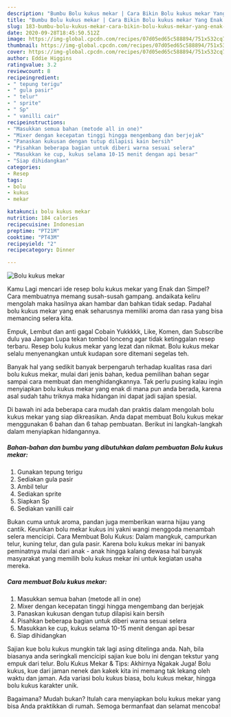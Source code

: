 ```yaml
---
description: "Bumbu Bolu kukus mekar | Cara Bikin Bolu kukus mekar Yang Enak dan Simpel"
title: "Bumbu Bolu kukus mekar | Cara Bikin Bolu kukus mekar Yang Enak dan Simpel"
slug: 183-bumbu-bolu-kukus-mekar-cara-bikin-bolu-kukus-mekar-yang-enak-dan-simpel
date: 2020-09-28T18:45:50.512Z
image: https://img-global.cpcdn.com/recipes/07d05ed65c588894/751x532cq70/bolu-kukus-mekar-foto-resep-utama.jpg
thumbnail: https://img-global.cpcdn.com/recipes/07d05ed65c588894/751x532cq70/bolu-kukus-mekar-foto-resep-utama.jpg
cover: https://img-global.cpcdn.com/recipes/07d05ed65c588894/751x532cq70/bolu-kukus-mekar-foto-resep-utama.jpg
author: Eddie Higgins
ratingvalue: 3.2
reviewcount: 8
recipeingredient:
- " tepung terigu"
- " gula pasir"
- " telur"
- " sprite"
- " Sp"
- " vanilli cair"
recipeinstructions:
- "Masukkan semua bahan (metode all in one)"
- "Mixer dengan kecepatan tinggi hingga mengembang dan berjejak"
- "Panaskan kukusan dengan tutup dilapisi kain bersih"
- "Pisahkan beberapa bagian untuk diberi warna sesuai selera"
- "Masukkan ke cup, kukus selama 10-15 menit dengan api besar"
- "Siap dihidangkan"
categories:
- Resep
tags:
- bolu
- kukus
- mekar

katakunci: bolu kukus mekar 
nutrition: 184 calories
recipecuisine: Indonesian
preptime: "PT21M"
cooktime: "PT43M"
recipeyield: "2"
recipecategory: Dinner

---
```



![Bolu kukus mekar](https://img-global.cpcdn.com/recipes/07d05ed65c588894/751x532cq70/bolu-kukus-mekar-foto-resep-utama.jpg)

Kamu Lagi mencari ide resep bolu kukus mekar yang Enak dan Simpel? Cara membuatnya memang susah-susah gampang. andaikata keliru mengolah maka hasilnya akan hambar dan bahkan tidak sedap. Padahal bolu kukus mekar yang enak seharusnya memiliki aroma dan rasa yang bisa memancing selera kita.

Empuk, Lembut dan anti gagal Cobain Yukkkkk, Like, Komen, dan Subscribe dulu yaa Jangan Lupa tekan tombol lonceng agar tidak ketinggalan resep terbaru. Resep bolu kukus mekar yang lezat dan nikmat. Bolu kukus mekar selalu menyenangkan untuk kudapan sore ditemani segelas teh.

Banyak hal yang sedikit banyak berpengaruh terhadap kualitas rasa dari bolu kukus mekar, mulai dari jenis bahan, kedua pemilihan bahan segar sampai cara membuat dan menghidangkannya. Tak perlu pusing kalau ingin menyiapkan bolu kukus mekar yang enak di mana pun anda berada, karena asal sudah tahu triknya maka hidangan ini dapat jadi sajian spesial.


Di bawah ini ada beberapa cara mudah dan praktis dalam mengolah bolu kukus mekar yang siap dikreasikan. Anda dapat membuat Bolu kukus mekar menggunakan 6 bahan dan 6 tahap pembuatan. Berikut ini langkah-langkah dalam menyiapkan hidangannya.

<!--inarticleads1-->

##### Bahan-bahan dan bumbu yang dibutuhkan dalam pembuatan Bolu kukus mekar:

1. Gunakan  tepung terigu
1. Sediakan  gula pasir
1. Ambil  telur
1. Sediakan  sprite
1. Siapkan  Sp
1. Sediakan  vanilli cair


Bukan cuma untuk aroma, pandan juga memberikan warna hijau yang cantik. Keunikan bolu mekar kukus ini yakni wangi menggoda menambah selera mencicipi. Cara Membuat Bolu Kukus: Dalam mangkuk, campurkan telur, kuning telur, dan gula pasir. Karena bolu kukus mekar ini banyak peminatnya mulai dari anak - anak hingga kalang dewasa hal banyak masyarakat yang memilih bolu kukus mekar ini untuk kegiatan usaha mereka. 

<!--inarticleads2-->

##### Cara membuat Bolu kukus mekar:

1. Masukkan semua bahan (metode all in one)
1. Mixer dengan kecepatan tinggi hingga mengembang dan berjejak
1. Panaskan kukusan dengan tutup dilapisi kain bersih
1. Pisahkan beberapa bagian untuk diberi warna sesuai selera
1. Masukkan ke cup, kukus selama 10-15 menit dengan api besar
1. Siap dihidangkan


Sajian kue bolu kukus mungkin tak lagi asing ditelinga anda. Nah, bila biasanya anda seringkali mencicipi sajian kue bolu ini dengan tekstur yang empuk dari telur. Bolu Kukus Mekar &amp; Tips: Akhirnya Ngakak Juga! Bolu kukus, kue dari jaman nenek dan kakek kita ini memang tak lekang oleh waktu dan jaman. Ada variasi bolu kukus biasa, bolu kukus mekar, hingga bolu kukus karakter unik. 

Bagaimana? Mudah bukan? Itulah cara menyiapkan bolu kukus mekar yang bisa Anda praktikkan di rumah. Semoga bermanfaat dan selamat mencoba!
